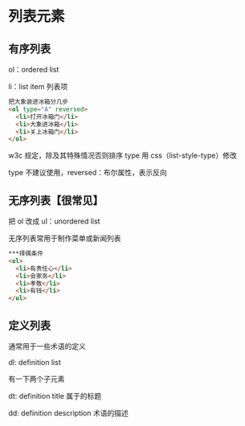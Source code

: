 # 列表元素

## 有序列表

ol：ordered list

li：list item 列表项

```html
把大象装进冰箱分几步
<ol type="A" reversed>
  <li>打开冰箱门</li>
  <li>大象进冰箱</li>
  <li>关上冰箱门</li>
</ol>
```

w3c 规定，除及其特殊情况否则排序 type 用 css（list-style-type）修改

type 不建议使用，reversed：布尔属性，表示反向

## 无序列表【很常见】

把 ol 改成 ul：unordered list

无序列表常用于制作菜单或新闻列表

```html
***择偶条件
<ul>
  <li>有责任心</li>
  <li>会家务</li>
  <li>孝敬</li>
  <li>有钱</li>
</ul>
```

## 定义列表

通常用于一些术语的定义

dl: definition list

有一下两个子元素

dt: definition title 属于的标题

dd: definition description 术语的描述
